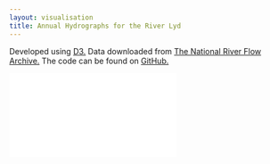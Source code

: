 ```yaml
---
layout: visualisation
title: Annual Hydrographs for the River Lyd
---
```

<div class="container">
 <p class="vis-example-text">Developed using <a href="https://d3js.org/">D3.</a> Data downloaded from <a href="http://nrfa.ceh.ac.uk/">The National River Flow Archive.</a> The code can be found on <a href="https://github.com/Batch21/Batch21.github.io/tree/master/figs/lyd-annual-hydrograph.html">GitHub.</a></p>
  <iframe class="iframe-lyd-hydro" src="/figs/lyd-annual-hydrograph.html" style="border:none;" scrolling="no"></iframe>
</div>